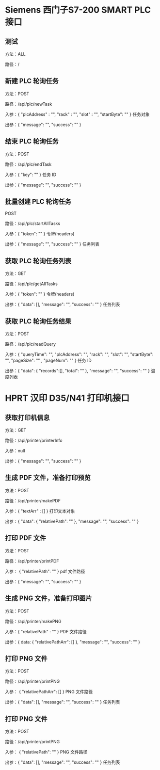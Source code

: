 # Siemens 西门子S7-200 SMART PLC 接口

## 测试

方法：ALL

路径：/

## 新建 PLC 轮询任务

方法：POST

路径：/api/plc/newTask

入参：{ "plcAddress" : "", "rack" : "", "slot" : "", "startByte": "" } 任务对象

出参：{ "message": "", "success": "" }

## 结束 PLC 轮询任务

方法：POST

路径：/api/plc/endTask

入参：{ "key": "" } 任务 ID

出参：{ "message": "", "success": "" }

## 批量创建 PLC 轮询任务

POST

路径：/api/plc/startAllTasks

入参：{ "token": "" } 令牌(headers)

出参：{ "message": "", "success": "" } 任务列表

## 获取 PLC 轮询任务列表

方法：GET

路径：/api/plc/getAllTasks

入参：{ "token": "" } 令牌(headers)

出参：{ "data": [], "message": "", "success": "" } 任务列表

## 获取 PLC 轮询任务结果

方法：POST

路径：/api/plc/readQuery

入参：{ "queryTime": "", "plcAddress": "", "rack": "", "slot": "", "startByte": "", "pageSize": "" , "pageNum": "" } 任务 ID

出参：{ "data": { "records":[], "total": "" }, "message": "", "success": "" } 温度列表

# HPRT 汉印 D35/N41 打印机接口

## 获取打印机信息

方法：GET

路径：/api/printer/printerInfo

入参：null

出参：{ "message": "", "success": "" }

## 生成 PDF 文件，准备打印预览

方法：POST

路径：/api/printer/makePDF

入参：{ "textArr" : [] } 打印文本对象

出参：{ "data": { "relativePath": "" }, "message": "", "success": "" }

## 打印 PDF 文件

方法：POST

路径：/api/printer/printPDF

入参： { "relativePath": "" } pdf 文件路径

出参：{ "message": "", "success": "" }

## 生成 PNG 文件，准备打印图片

方法：POST

路径：/api/printer/makePNG

入参：{ "relativePath" : "" } PDF 文件路径

出参：{ data: { "relativePathArr": [] }, "message": "", "success": "" }

## 打印 PNG 文件

方法：POST

路径：/api/printer/printPNG

入参： { "relativePathArr": [] } PNG 文件路径

出参：{ "data": [], "message": "", "success": "" } 任务列表

## 打印 PNG 文件

方法：POST

路径：/api/printer/printPNG

入参： { "relativePath": "" } PNG 文件路径

出参：{ "data": [], "message": "", "success": "" } 任务列表
